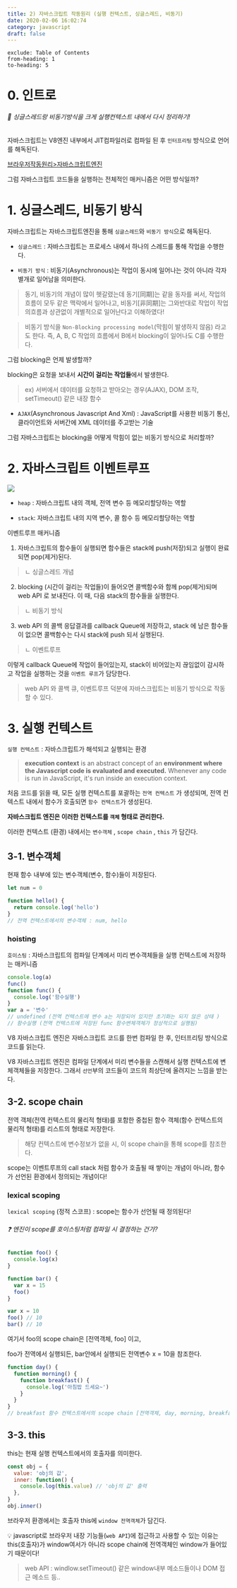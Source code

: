 ```yaml
---
title: 2) 자바스크립트 작동원리 (실행 컨텍스트, 싱글스레드, 비동기)
date: 2020-02-06 16:02:74
category: javascript
draft: false
---
```


```toc
exclude: Table of Contents
from-heading: 1
to-heading: 5
```

# 0. 인트로

###### :hatched_chick: 싱글스레드랑 비동기방식을 크게 실행컨텍스트 내에서 다시 정리하기!

자바스크립트는 V8엔진 내부에서 JIT컴파일러로 컴파일 된 후 `인터프리팅` 방식으로 언어를 해독된다.

[브라우저작동원리>자바스크립트엔진](https://taeny.dev/javascript/1%EC%9B%B9%EB%B8%8C%EB%9D%BC%EC%9A%B0%EC%A0%80%EC%9E%91%EB%8F%99%EC%9B%90%EB%A6%AC/#2-2-%EC%9E%90%EB%B0%94%EC%8A%A4%ED%81%AC%EB%A6%BD%ED%8A%B8%EC%97%94%EC%A7%84)

그럼 자바스크립트 코드들을 실행하는 전체적인 매커니즘은 어떤 방식일까?

# 1. 싱글스레드, 비동기 방식

자바스크립트는 자바스크립트엔진을 통해 `싱글스레드`와 `비동기 방식`으로 해독된다.

- `싱글스레드` : 자바스크립트는 프로세스 내에서 하나의 스레드를 통해 작업을 수행한다.

- `비동기 방식` : 비동기(Asynchronous)는 작업이 동시에 일어나는 것이 아니라 각자 별개로 일어남을 의미한다.

> 동기, 비동기의 개념이 많이 헷갈렸는데 동기[同期]는 같을 동자를 써서, 작업의 흐름이 모두 같은 맥락에서 일어나고, 비동기[非同期]는 그와반대로 작업이 작업의흐름과 상관없이 개별적으로 일어난다고 이해하였다!

> 비동기 방식을 `Non-Blocking processing model`(막힘이 발생하지 않음) 라고도 한다. 즉, A, B, C 작업의 흐름에서 B에서 blocking이 일어나도 C를 수행한다.

그럼 blocking은 언제 발생할까?

blocking은 요청을 보내서 **시간이 걸리는 작업들**에서 발생한다.

> ex) 서버에서 데이터를 요청하고 받아오는 경우(AJAX), DOM 조작, setTimeout() 같은 내장 함수

- `AJAX`(Asynchronous Javascript And Xml) : JavaScript를 사용한 비동기 통신, 클라이언트와 서버간에 XML 데이터를 주고받는 기술

그럼 자바스크립트는 blocking을 어떻게 막힘이 없는 비동기 방식으로 처리할까?

# 2. 자바스크립트 이벤트루프

![](./images/js.png)

- `heap` : 자바스크립트 내의 객체, 전역 변수 등 메모리할당하는 역할

- `stack`: 자바스크립트 내의 지역 변수, 콜 함수 등 메모리할당하는 역할

이벤트루프 매커니즘

1. 자바스크립트의 함수들이 실행되면 함수들은 stack에 push(저장)되고 실행이 완료되면 pop(제거)된다.

> ㄴ 싱글스레드 개념

2. blocking (시간이 걸리는 작업들)이 들어오면 콜백함수와 함께 pop(제거)되며 web API 로 보내진다. 이 때, 다음 stack의 함수들을 실행한다.

> ㄴ 비동기 방식

3. web API 의 콜백 응답결과를 callback Queue에 저장하고, stack 에 남은 함수들이 없으면 콜백함수는 다시 stack에 push 되서 실행된다.

> ㄴ 이벤트루프

이렇게 callback Queue에 작업이 들어있는지, stack이 비어있는지 끊임없이 감시하고 작업을 실행하는 것을 `이벤트 루프`가 담당한다.

> web API 와 콜백 큐, 이벤트루프 덕분에 자바스크립트는 비동기 방식으로 작동할 수 있다.

# 3. 실행 컨텍스트

`실행 컨텍스트` : 자바스크립트가 해석되고 실행되는 환경

> **execution context** is an abstract concept of an **environment where the Javascript code is evaluated and executed.** Whenever any code is run in JavaScript, it's run inside an execution context.

처음 코드를 읽을 때, 모든 실행 컨텍스트를 포괄하는 `전역 컨텍스트` 가 생성되며, 전역 컨텍스트 내에서 함수가 호출되면 `함수 컨텍스트`가 생성된다.

**자바스크립트 엔진은 이러한 컨텍스트를 `객체` 형태로 관리한다.**

이러한 컨텍스트 (환경) 내에서는 `변수객체` , `scope chain` , `this` 가 담긴다.

## 3-1. 변수객체

현재 함수 내부에 있는 변수객체(변수, 함수)들이 저장된다.

```javascript
let num = 0

function hello() {
  return console.log('hello')
}
// 전역 컨텍스트에서의 변수객체 : num, hello
```

### hoisting

`호이스팅` : 자바스크립트의 컴파일 단계에서 미리 변수객체들을 실행 컨텍스트에 저장하는 매커니즘

```javascript
console.log(a)
func()
function func() {
  console.log('함수실행')
}
var a = '변수'
// undefined (전역 컨텍스트에 변수 a는 저장되어 있지만 초기화는 되지 않은 상태 )
// 함수실행 (전역 컨텍스트에 저장된 func 함수변체객체가 정상적으로 실행됨)
```

V8 자바스크립트 엔진은 자바스크립트 코드를 한번 컴파일 한 후, 인터프리팅 방식으로 코드를 읽는다.

V8 자바스크립트 엔진은 컴파일 단계에서 미리 변수들을 스캔해서 실행 컨텍스트에 변체객체들을 저장한다. 그래서 `선언`부의 코드들이 코드의 최상단에 올려지는 느낌을 받는다.

## 3-2. scope chain

전역 객체(전역 컨텍스트의 물리적 형태)를 포함한 중첩된 함수 객체(함수 컨텍스트의 물리적 형태)를 리스트의 형태로 저장한다.

> 해당 컨텍스트에 변수정보가 없을 시, 이 scope chain을 통해 scope를 참조한다.

scope는 이벤트루프의 call stack 처럼 함수가 호출될 때 쌓이는 개념이 아니라, 함수가 선언된 환경에서 정의되는 개념이다!

### lexical scoping

`lexical scoping` (정적 스코프) : scope는 함수가 선언될 때 정의된다!

###### :question: 엔진이 scope를 호이스팅처럼 컴파일 시 결정하는 건가?

```javascript
function foo() {
  console.log(x)
}

function bar() {
  var x = 15
  foo()
}

var x = 10
foo() // 10
bar() // 10
```

여기서 foo의 scope chain은 [전역객체, foo] 이고,

foo가 전역에서 실행되든, bar안에서 실행되든 전역변수 x = 10을 참조한다.

```javascript
function day() {
  function morning() {
    function breakfast() {
      console.log('아침밥 드세요~')
    }
  }
}
// breakfast 함수 컨텍스트에서의 scope chain [전역객체, day, morning, breakfast]
```

## 3-3. this

this는 현재 실행 컨텍스트에서의 호출자를 의미한다.

```javascript
const obj = {
  value: 'obj의 값',
  inner: function() {
    console.log(this.value) // 'obj의 값' 출력
  },
}
obj.inner()
```

브라우저 환경에서는 호출자 this에 `window 전역객체`가 담긴다.

:bulb: javascript로 브라우저 내장 기능들(`web API`)에 접근하고 사용할 수 있는 이유는 this(호출자)가 window여서가 아니라 scope chain에 전역객체인 window가 들어있기 때문이다!

> web API : windlow.setTimeout() 같은 window내부 메소드들이나 DOM 접근 메소드 등..
